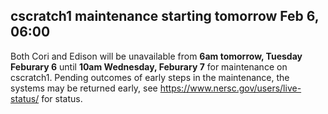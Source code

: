 
## cscratch1 maintenance **starting tomorrow** Feb 6, 06:00

Both Cori and Edison will be unavailable from **6am tomorrow, Tuesday
Feburary 6** until **10am Wednesday, Feburary 7** for maintenance on cscratch1. Pending outcomes of 
early steps in the maintenance, the systems may be returned early,
see <https://www.nersc.gov/users/live-status/> for status.

